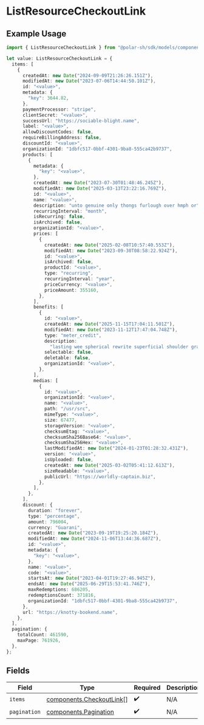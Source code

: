 # ListResourceCheckoutLink

## Example Usage

```typescript
import { ListResourceCheckoutLink } from "@polar-sh/sdk/models/components/listresourcecheckoutlink.js";

let value: ListResourceCheckoutLink = {
  items: [
    {
      createdAt: new Date("2024-09-09T21:26:26.151Z"),
      modifiedAt: new Date("2023-07-06T14:44:50.101Z"),
      id: "<value>",
      metadata: {
        "key": 3644.82,
      },
      paymentProcessor: "stripe",
      clientSecret: "<value>",
      successUrl: "https://sociable-blight.name",
      label: "<value>",
      allowDiscountCodes: false,
      requireBillingAddress: false,
      discountId: "<value>",
      organizationId: "1dbfc517-0bbf-4301-9ba8-555ca42b9737",
      products: [
        {
          metadata: {
            "key": "<value>",
          },
          createdAt: new Date("2023-07-30T01:48:46.245Z"),
          modifiedAt: new Date("2025-03-13T23:22:16.769Z"),
          id: "<value>",
          name: "<value>",
          description: "unto genuine only thongs furlough over hmph or",
          recurringInterval: "month",
          isRecurring: false,
          isArchived: false,
          organizationId: "<value>",
          prices: [
            {
              createdAt: new Date("2025-02-08T10:57:40.553Z"),
              modifiedAt: new Date("2023-09-30T08:58:22.924Z"),
              id: "<value>",
              isArchived: false,
              productId: "<value>",
              type: "recurring",
              recurringInterval: "year",
              priceCurrency: "<value>",
              priceAmount: 355160,
            },
          ],
          benefits: [
            {
              id: "<value>",
              createdAt: new Date("2025-11-15T17:04:11.501Z"),
              modifiedAt: new Date("2023-11-12T17:47:04.748Z"),
              type: "meter_credit",
              description:
                "lasting wee spherical rewrite superficial shoulder graffiti rag adult retract",
              selectable: false,
              deletable: false,
              organizationId: "<value>",
            },
          ],
          medias: [
            {
              id: "<value>",
              organizationId: "<value>",
              name: "<value>",
              path: "/usr/src",
              mimeType: "<value>",
              size: 67477,
              storageVersion: "<value>",
              checksumEtag: "<value>",
              checksumSha256Base64: "<value>",
              checksumSha256Hex: "<value>",
              lastModifiedAt: new Date("2024-01-23T01:28:32.431Z"),
              version: "<value>",
              isUploaded: false,
              createdAt: new Date("2025-03-02T05:41:12.613Z"),
              sizeReadable: "<value>",
              publicUrl: "https://worldly-captain.biz",
            },
          ],
        },
      ],
      discount: {
        duration: "forever",
        type: "percentage",
        amount: 796004,
        currency: "Guarani",
        createdAt: new Date("2023-09-19T19:25:20.184Z"),
        modifiedAt: new Date("2024-11-06T13:44:36.687Z"),
        id: "<value>",
        metadata: {
          "key": "<value>",
        },
        name: "<value>",
        code: "<value>",
        startsAt: new Date("2023-04-01T19:27:46.945Z"),
        endsAt: new Date("2025-06-29T15:53:41.746Z"),
        maxRedemptions: 686205,
        redemptionsCount: 371816,
        organizationId: "1dbfc517-0bbf-4301-9ba8-555ca42b9737",
      },
      url: "https://knotty-bookend.name",
    },
  ],
  pagination: {
    totalCount: 461590,
    maxPage: 761926,
  },
};
```

## Fields

| Field                                                                | Type                                                                 | Required                                                             | Description                                                          |
| -------------------------------------------------------------------- | -------------------------------------------------------------------- | -------------------------------------------------------------------- | -------------------------------------------------------------------- |
| `items`                                                              | [components.CheckoutLink](../../models/components/checkoutlink.md)[] | :heavy_check_mark:                                                   | N/A                                                                  |
| `pagination`                                                         | [components.Pagination](../../models/components/pagination.md)       | :heavy_check_mark:                                                   | N/A                                                                  |